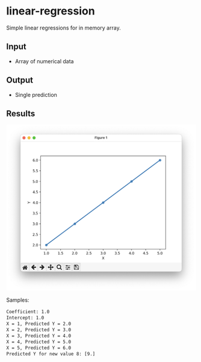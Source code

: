 # linear-regression

Simple linear regressions for in memory array.

## Input

- Array of numerical data

## Output

- Single prediction

## Results

![result](./assets/result.png)

Samples:

```text
Coefficient: 1.0
Intercept: 1.0
X = 1, Predicted Y = 2.0
X = 2, Predicted Y = 3.0
X = 3, Predicted Y = 4.0
X = 4, Predicted Y = 5.0
X = 5, Predicted Y = 6.0
Predicted Y for new value 8: [9.]
```
